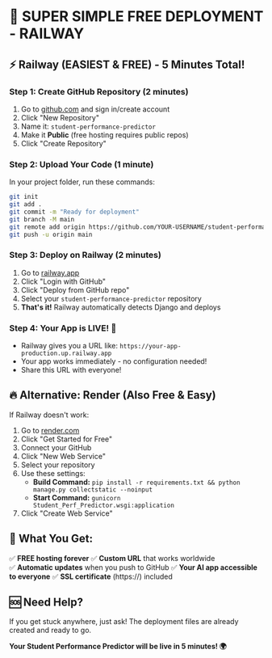 # 🎉 SUPER SIMPLE FREE DEPLOYMENT - RAILWAY

## ⚡ Railway (EASIEST & FREE) - 5 Minutes Total!

### Step 1: Create GitHub Repository (2 minutes)
1. Go to [github.com](https://github.com) and sign in/create account
2. Click "New Repository" 
3. Name it: `student-performance-predictor`
4. Make it **Public** (free hosting requires public repos)
5. Click "Create Repository"

### Step 2: Upload Your Code (1 minute)
In your project folder, run these commands:

```bash
git init
git add .
git commit -m "Ready for deployment"
git branch -M main
git remote add origin https://github.com/YOUR-USERNAME/student-performance-predictor.git
git push -u origin main
```

### Step 3: Deploy on Railway (2 minutes)
1. Go to [railway.app](https://railway.app)
2. Click "Login with GitHub" 
3. Click "Deploy from GitHub repo"
4. Select your `student-performance-predictor` repository
5. **That's it!** Railway automatically detects Django and deploys

### Step 4: Your App is LIVE! 🎉
- Railway gives you a URL like: `https://your-app-production.up.railway.app`
- Your app works immediately - no configuration needed!
- Share this URL with everyone!

## 🔥 Alternative: Render (Also Free & Easy)

If Railway doesn't work:

1. Go to [render.com](https://render.com)
2. Click "Get Started for Free"
3. Connect your GitHub
4. Click "New Web Service"
5. Select your repository
6. Use these settings:
   - **Build Command:** `pip install -r requirements.txt && python manage.py collectstatic --noinput`
   - **Start Command:** `gunicorn Student_Perf_Predictor.wsgi:application`
7. Click "Create Web Service"

## 🎯 What You Get:
✅ **FREE hosting forever**
✅ **Custom URL** that works worldwide  
✅ **Automatic updates** when you push to GitHub
✅ **Your AI app accessible to everyone**
✅ **SSL certificate** (https://) included

## 🆘 Need Help?
If you get stuck anywhere, just ask! The deployment files are already created and ready to go.

**Your Student Performance Predictor will be live in 5 minutes! 🌍**
